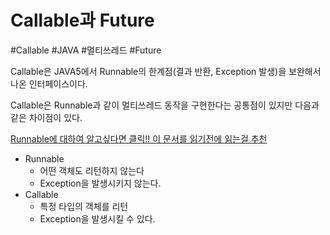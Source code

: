 # Callable과 Future
#Callable #JAVA #멀티쓰레드 #Future

Callable은 JAVA5에서 Runnable의 한계점(결과 반환, Exception 발생)을 보완해서 나온 인터페이스이다.

Callable은 Runnable과 같이 멀티쓰레드 동작을 구현한다는 공통점이 있지만 다음과 같은 차이점이 있다.

[Runnable에 대하여 알고싶다면 클릭!! 이 문서를 읽기전에 읽는걸 추천](https://github.com/YoonSeok-Heo/TIL/blob/main/JAVA/Thread/Runnable.md)
- Runnable
  - 어떤 객체도 리턴하지 않는다
  - Exception을 발생시키지 않는다.
- Callable
  - 특정 타입의 객체를 리턴
  - Exception을 발생시킬 수 있다.
